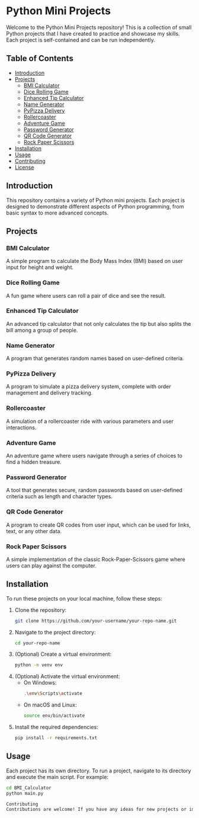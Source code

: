 # Python Mini Projects

Welcome to the Python Mini Projects repository! This is a collection of small Python projects that I have created to practice and showcase my skills. Each project is self-contained and can be run independently.

## Table of Contents
- [Introduction](#introduction)
- [Projects](#projects)
  - [BMI Calculator](#bmi-calculator)
  - [Dice Rolling Game](#dice-rolling-game)
  - [Enhanced Tip Calculator](#enhanced-tip-calculator)
  - [Name Generator](#name-generator)
  - [PyPizza Delivery](#pypizza-delivery)
  - [Rollercoaster](#rollercoaster)
  - [Adventure Game](#adventure-game)
  - [Password Generator](#password-generator)
  - [QR Code Generator](#qr-code-generator)
  - [Rock Paper Scissors](#rock-paper-scissors)
- [Installation](#installation)
- [Usage](#usage)
- [Contributing](#contributing)
- [License](#license)

## Introduction

This repository contains a variety of Python mini projects. Each project is designed to demonstrate different aspects of Python programming, from basic syntax to more advanced concepts.

## Projects

### BMI Calculator
A simple program to calculate the Body Mass Index (BMI) based on user input for height and weight.

### Dice Rolling Game
A fun game where users can roll a pair of dice and see the result.

### Enhanced Tip Calculator
An advanced tip calculator that not only calculates the tip but also splits the bill among a group of people.

### Name Generator
A program that generates random names based on user-defined criteria.

### PyPizza Delivery
A program to simulate a pizza delivery system, complete with order management and delivery tracking.

### Rollercoaster
A simulation of a rollercoaster ride with various parameters and user interactions.

### Adventure Game
An adventure game where users navigate through a series of choices to find a hidden treasure.

### Password Generator
A tool that generates secure, random passwords based on user-defined criteria such as length and character types.

### QR Code Generator
A program to create QR codes from user input, which can be used for links, text, or any other data.

### Rock Paper Scissors
A simple implementation of the classic Rock-Paper-Scissors game where users can play against the computer.

## Installation

To run these projects on your local machine, follow these steps:

1. Clone the repository:
    ```bash
    git clone https://github.com/your-username/your-repo-name.git
    ```
2. Navigate to the project directory:
    ```bash
    cd your-repo-name
    ```
3. (Optional) Create a virtual environment:
    ```bash
    python -m venv env
    ```
4. (Optional) Activate the virtual environment:
    - On Windows:
      ```bash
      .\env\Scripts\activate
      ```
    - On macOS and Linux:
      ```bash
      source env/bin/activate
      ```
5. Install the required dependencies:
    ```bash
    pip install -r requirements.txt
    ```

## Usage

Each project has its own directory. To run a project, navigate to its directory and execute the main script. For example:

```bash
cd BMI_Calculator
python main.py

Contributing
Contributions are welcome! If you have any ideas for new projects or improvements to existing ones, please open an issue or submit a pull request.